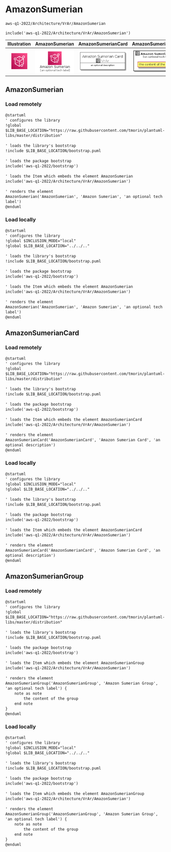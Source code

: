 # AmazonSumerian


```text
aws-q1-2022/Architecture/VrAr/AmazonSumerian
```

```text
include('aws-q1-2022/Architecture/VrAr/AmazonSumerian')
```



| Illustration | AmazonSumerian | AmazonSumerianCard | AmazonSumerianGroup |
| :---: | :---: | :---: | :---: |
| ![illustration for Illustration](../../../aws-q1-2022/Architecture/VrAr/AmazonSumerian.png) | ![illustration for AmazonSumerian](../../../aws-q1-2022/Architecture/VrAr/AmazonSumerian.Local.png) | ![illustration for AmazonSumerianCard](../../../aws-q1-2022/Architecture/VrAr/AmazonSumerianCard.Local.png) | ![illustration for AmazonSumerianGroup](../../../aws-q1-2022/Architecture/VrAr/AmazonSumerianGroup.Local.png) |




## AmazonSumerian

### Load remotely
```plantuml
@startuml
' configures the library
!global $LIB_BASE_LOCATION="https://raw.githubusercontent.com/tmorin/plantuml-libs/master/distribution"

' loads the library's bootstrap
!include $LIB_BASE_LOCATION/bootstrap.puml

' loads the package bootstrap
include('aws-q1-2022/bootstrap')

' loads the Item which embeds the element AmazonSumerian
include('aws-q1-2022/Architecture/VrAr/AmazonSumerian')

' renders the element
AmazonSumerian('AmazonSumerian', 'Amazon Sumerian', 'an optional tech label')
@enduml
```

### Load locally
```plantuml
@startuml
' configures the library
!global $INCLUSION_MODE="local"
!global $LIB_BASE_LOCATION="../../.."

' loads the library's bootstrap
!include $LIB_BASE_LOCATION/bootstrap.puml

' loads the package bootstrap
include('aws-q1-2022/bootstrap')

' loads the Item which embeds the element AmazonSumerian
include('aws-q1-2022/Architecture/VrAr/AmazonSumerian')

' renders the element
AmazonSumerian('AmazonSumerian', 'Amazon Sumerian', 'an optional tech label')
@enduml
```

## AmazonSumerianCard

### Load remotely
```plantuml
@startuml
' configures the library
!global $LIB_BASE_LOCATION="https://raw.githubusercontent.com/tmorin/plantuml-libs/master/distribution"

' loads the library's bootstrap
!include $LIB_BASE_LOCATION/bootstrap.puml

' loads the package bootstrap
include('aws-q1-2022/bootstrap')

' loads the Item which embeds the element AmazonSumerianCard
include('aws-q1-2022/Architecture/VrAr/AmazonSumerian')

' renders the element
AmazonSumerianCard('AmazonSumerianCard', 'Amazon Sumerian Card', 'an optional description')
@enduml
```

### Load locally
```plantuml
@startuml
' configures the library
!global $INCLUSION_MODE="local"
!global $LIB_BASE_LOCATION="../../.."

' loads the library's bootstrap
!include $LIB_BASE_LOCATION/bootstrap.puml

' loads the package bootstrap
include('aws-q1-2022/bootstrap')

' loads the Item which embeds the element AmazonSumerianCard
include('aws-q1-2022/Architecture/VrAr/AmazonSumerian')

' renders the element
AmazonSumerianCard('AmazonSumerianCard', 'Amazon Sumerian Card', 'an optional description')
@enduml
```

## AmazonSumerianGroup

### Load remotely
```plantuml
@startuml
' configures the library
!global $LIB_BASE_LOCATION="https://raw.githubusercontent.com/tmorin/plantuml-libs/master/distribution"

' loads the library's bootstrap
!include $LIB_BASE_LOCATION/bootstrap.puml

' loads the package bootstrap
include('aws-q1-2022/bootstrap')

' loads the Item which embeds the element AmazonSumerianGroup
include('aws-q1-2022/Architecture/VrAr/AmazonSumerian')

' renders the element
AmazonSumerianGroup('AmazonSumerianGroup', 'Amazon Sumerian Group', 'an optional tech label') {
    note as note
        the content of the group
    end note
}
@enduml
```

### Load locally
```plantuml
@startuml
' configures the library
!global $INCLUSION_MODE="local"
!global $LIB_BASE_LOCATION="../../.."

' loads the library's bootstrap
!include $LIB_BASE_LOCATION/bootstrap.puml

' loads the package bootstrap
include('aws-q1-2022/bootstrap')

' loads the Item which embeds the element AmazonSumerianGroup
include('aws-q1-2022/Architecture/VrAr/AmazonSumerian')

' renders the element
AmazonSumerianGroup('AmazonSumerianGroup', 'Amazon Sumerian Group', 'an optional tech label') {
    note as note
        the content of the group
    end note
}
@enduml
```

